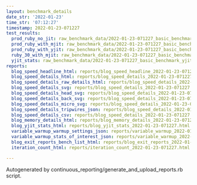 ```yaml
---
layout: benchmark_details
date_str: '2022-01-23'
time_str: '07:12:27'
timestamp: 2022-01-23-071227
test_results:
  prod_ruby_no_jit: raw_benchmark_data/2022-01-23-071227_basic_benchmark_prod_ruby_no_jit.json
  prod_ruby_with_mjit: raw_benchmark_data/2022-01-23-071227_basic_benchmark_prod_ruby_with_mjit.json
  prod_ruby_with_yjit: raw_benchmark_data/2022-01-23-071227_basic_benchmark_prod_ruby_with_yjit.json
  ruby_30_with_mjit: raw_benchmark_data/2022-01-23-071227_basic_benchmark_ruby_30_with_mjit.json
  yjit_stats: raw_benchmark_data/2022-01-23-071227_basic_benchmark_yjit_stats.json
reports:
  blog_speed_headline_html: reports/blog_speed_headline_2022-01-23-071227.html
  blog_speed_details_html: reports/blog_speed_details_2022-01-23-071227.html
  blog_speed_details_raw_details_html: reports/blog_speed_details_2022-01-23-071227.raw_details.html
  blog_speed_details_svg: reports/blog_speed_details_2022-01-23-071227.svg
  blog_speed_details_head_svg: reports/blog_speed_details_2022-01-23-071227.head.svg
  blog_speed_details_back_svg: reports/blog_speed_details_2022-01-23-071227.back.svg
  blog_speed_details_micro_svg: reports/blog_speed_details_2022-01-23-071227.micro.svg
  blog_speed_details_tripwires_json: reports/blog_speed_details_2022-01-23-071227.tripwires.json
  blog_speed_details_csv: reports/blog_speed_details_2022-01-23-071227.csv
  blog_memory_details_html: reports/blog_memory_details_2022-01-23-071227.html
  blog_yjit_stats_html: reports/blog_yjit_stats_2022-01-23-071227.html
  variable_warmup_warmup_settings_json: reports/variable_warmup_2022-01-23-071227.warmup_settings.json
  variable_warmup_stats_of_interest_json: reports/variable_warmup_2022-01-23-071227.stats_of_interest.json
  blog_exit_reports_bench_list_html: reports/blog_exit_reports_2022-01-23-071227.bench_list.html
  iteration_count_html: reports/iteration_count_2022-01-23-071227.html

---
```

Autogenerated by continuous_reporting/generate_and_upload_reports.rb script.
